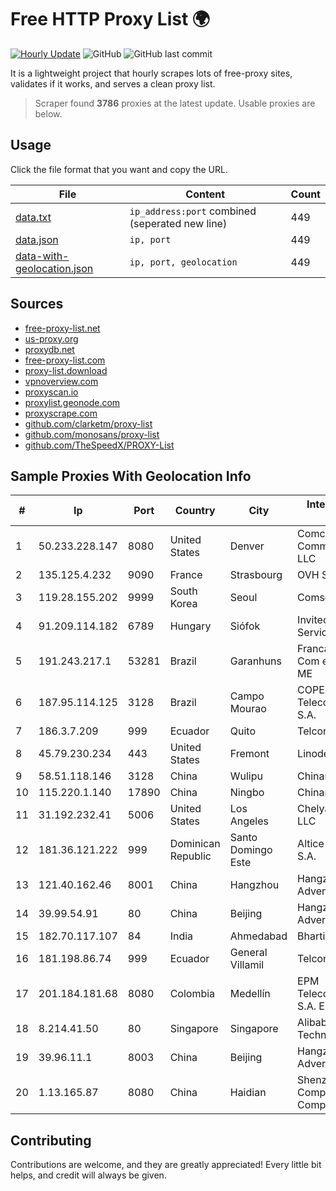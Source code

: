 
# Free HTTP Proxy List 🌍

[![Hourly Update](https://github.com/mertguvencli/http-proxy-list/actions/workflows/main.yml/badge.svg?branch=main)](https://github.com/mertguvencli/http-proxy-list/actions/workflows/main.yml)
![GitHub](https://img.shields.io/github/license/mertguvencli/http-proxy-list)
![GitHub last commit](https://img.shields.io/github/last-commit/mertguvencli/http-proxy-list)

It is a lightweight project that hourly scrapes lots of free-proxy sites, validates if it works, and serves a clean proxy list.


> Scraper found **3786** proxies at the latest update. Usable proxies are below.

## Usage

Click the file format that you want and copy the URL.


|File|Content|Count|
|----|-------|-----|
|[data.txt](https://raw.githubusercontent.com/mertguvencli/http-proxy-list/main/proxy-list/data.txt)|`ip_address:port` combined (seperated new line)|449|
|[data.json](https://raw.githubusercontent.com/mertguvencli/http-proxy-list/main/proxy-list/data.json)|`ip, port`|449|
|[data-with-geolocation.json](https://raw.githubusercontent.com/mertguvencli/http-proxy-list/main/proxy-list/data-with-geolocation.json)|`ip, port, geolocation`|449|

## Sources

* [free-proxy-list.net](https://free-proxy-list.net)
* [us-proxy.org](https://www.us-proxy.org)
* [proxydb.net](http://proxydb.net)
* [free-proxy-list.com](https://free-proxy-list.com/?page=&port=&type%5B%5D=http&type%5B%5D=https&up_time=0&search=Search)
* [proxy-list.download](https://www.proxy-list.download/HTTP)
* [vpnoverview.com](https://vpnoverview.com/privacy/anonymous-browsing/free-proxy-servers)
* [proxyscan.io](https://www.proxyscan.io)
* [proxylist.geonode.com](https://proxylist.geonode.com/api/proxy-list?limit=300&page=1&sort_by=lastChecked&sort_type=desc&protocols=http,https)
* [proxyscrape.com](https://api.proxyscrape.com/v2/?request=displayproxies&protocol=http&timeout=10000&country=all&ssl=all&anonymity=all)
* [github.com/clarketm/proxy-list](https://raw.githubusercontent.com/clarketm/proxy-list/master/proxy-list-raw.txt)
* [github.com/monosans/proxy-list](https://raw.githubusercontent.com/monosans/proxy-list/main/proxies/http.txt)
* [github.com/TheSpeedX/PROXY-List](https://raw.githubusercontent.com/TheSpeedX/PROXY-List/master/http.txt)


## Sample Proxies With Geolocation Info

|#|Ip|Port|Country|City|Internet Service Provider|
|-|--|----|-------|----|-------------------------|
|1|50.233.228.147|8080|United States|Denver|Comcast Cable Communications, LLC|
|2|135.125.4.232|9090|France|Strasbourg|OVH SAS|
|3|119.28.155.202|9999|South Korea|Seoul|ComsenzNet|
|4|91.209.114.182|6789|Hungary|Siófok|Invitech ICT Services Kft.|
|5|191.243.217.1|53281|Brazil|Garanhuns|Franca e Franca Com e Serv Ltda. ME|
|6|187.95.114.125|3128|Brazil|Campo Mourao|COPEL TelecomunicaÔÔes S.A.|
|7|186.3.7.209|999|Ecuador|Quito|Telconet S.A|
|8|45.79.230.234|443|United States|Fremont|Linode, LLC|
|9|58.51.118.146|3128|China|Wulipu|Chinanet|
|10|115.220.1.140|17890|China|Ningbo|Chinanet|
|11|31.192.232.41|5006|United States|Los Angeles|Chelyabinsk-Signal LLC|
|12|181.36.121.222|999|Dominican Republic|Santo Domingo Este|Altice Dominicana S.A.|
|13|121.40.162.46|8001|China|Hangzhou|Hangzhou Alibaba Advertising Co|
|14|39.99.54.91|80|China|Beijing|Hangzhou Alibaba Advertising Co|
|15|182.70.117.107|84|India|Ahmedabad|Bharti Airtel Limited|
|16|181.198.86.74|999|Ecuador|General Villamil|Telconet S.A|
|17|201.184.181.68|8080|Colombia|Medellín|EPM Telecomunicaciones S.A. E.S.P.|
|18|8.214.41.50|80|Singapore|Singapore|Alibaba (US) Technology Co., Ltd.|
|19|39.96.11.1|8003|China|Beijing|Hangzhou Alibaba Advertising Co|
|20|1.13.165.87|8080|China|Haidian|Shenzhen Tencent Computer Systems Company Limited|



## Contributing

Contributions are welcome, and they are greatly appreciated! Every
little bit helps, and credit will always be given.

